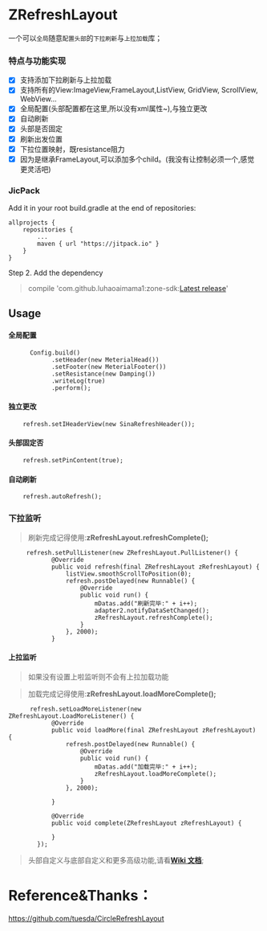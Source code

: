 # ZRefreshLayout

一个可以`全局`随意`配置头部`的`下拉刷新`与`上拉加载`库；

### 特点与功能实现
- [x] 支持添加下拉刷新与上拉加载
- [x] 支持所有的View:ImageView,FrameLayout,ListView, GridView, ScrollView, WebView...
- [x] 全局配置(头部配置都在这里,所以没有xml属性~),与独立更改
- [x] 自动刷新
- [x] 头部是否固定
- [x] 刷新出发位置
- [x] 下拉位置映射，既resistance阻力
- [x] 因为是继承FrameLayout,可以添加多个child。(我没有让控制必须一个,感觉更灵活吧)

### JicPack
Add it in your root build.gradle at the end of repositories:
```
allprojects {
    repositories {
        ...
        maven { url "https://jitpack.io" }
    }
}
```
Step 2. Add the dependency

> compile 'com.github.luhaoaimama1:zone-sdk:[Latest release](https://github.com/luhaoaimama1/zone-sdk/releases)'
    

## Usage

#### 全局配置

```
      Config.build()
            .setHeader(new MeterialHead())
            .setFooter(new MeterialFooter())
            .setResistance(new Damping())
            .writeLog(true)
            .perform();
```
#### 独立更改

```
    refresh.setIHeaderView(new SinaRefreshHeader());
```

#### 头部固定否

```
    refresh.setPinContent(true);
```

#### 自动刷新

```
    refresh.autoRefresh();
```

### 下拉监听
> 刷新完成记得使用:**zRefreshLayout.refreshComplete();**

```
     refresh.setPullListener(new ZRefreshLayout.PullListener() {
            @Override
            public void refresh(final ZRefreshLayout zRefreshLayout) {
                listView.smoothScrollToPosition(0);
                refresh.postDelayed(new Runnable() {
                    @Override
                    public void run() {
                        mDatas.add("刷新完毕:" + i++);
                        adapter2.notifyDataSetChanged();
                        zRefreshLayout.refreshComplete();
                    }
                }, 2000);
            }

```

#### 上拉监听
> 如果没有设置上啦监听则不会有上拉加载功能

> 加载完成记得使用:**zRefreshLayout.loadMoreComplete();**

```
      refresh.setLoadMoreListener(new ZRefreshLayout.LoadMoreListener() {
            @Override
            public void loadMore(final ZRefreshLayout zRefreshLayout) {
                refresh.postDelayed(new Runnable() {
                    @Override
                    public void run() {
                        mDatas.add("加载完毕:" + i++);
                        zRefreshLayout.loadMoreComplete();
                    }
                }, 2000);

            }

            @Override
            public void complete(ZRefreshLayout zRefreshLayout) {

            }
        });
```

>头部自定义与底部自定义和更多高级功能,请看[**Wiki 文档**](https://github.com/luhaoaimama1/ZRefreshLayout/wiki);

# Reference&Thanks：

https://github.com/tuesda/CircleRefreshLayout

